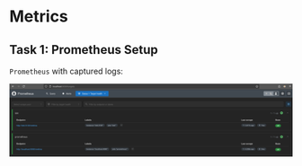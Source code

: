 # Metrics

## Task 1: Prometheus Setup

`Prometheus` with captured logs:

![Prometheus UI screenshot](misc/prometheus_task_1.png)

